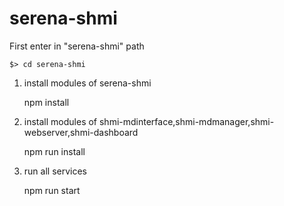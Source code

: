 # serena-shmi
First enter in "serena-shmi" path

    $> cd serena-shmi
1) install modules of serena-shmi
    
    npm install
2) install modules of shmi-mdinterface,shmi-mdmanager,shmi-webserver,shmi-dashboard
    
    npm run install
3) run all services
    
    npm run start
